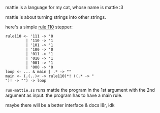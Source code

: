 mattie is a language for my cat, whose name is mattie :3

mattie is about turning strings into other strings.

here's a simple [rule 110](https://en.wikipedia.org/wiki/Rule_110) stepper:

```
rule110 <- '111 -> '0
         | '110 -> '1
         | '101 -> '1
         | '100 -> '0
         | '011 -> '1
         | '010 -> '1
         | '001 -> '1
         | '000 -> '0
loop <- ... & main | .* -> ""
main <- (.(..)< -> rule110)*! ((.* -> "
")! -> "") -> loop
```

`run-mattie.ss` runs mattie the program in the 1st argument with the 2nd
argument as input. the program has to have a main rule.

maybe there will be a better interface & docs l8r, idk

